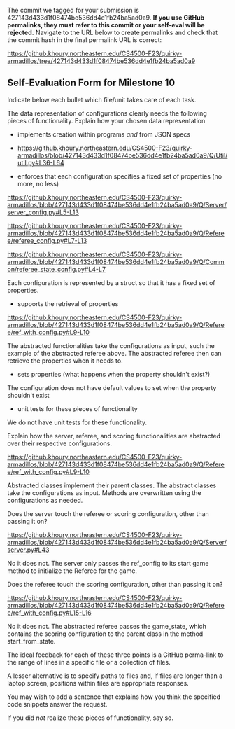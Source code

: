 The commit we tagged for your submission is 427143d433d1f08474be536dd4e1fb24ba5ad0a9.
**If you use GitHub permalinks, they must refer to this commit or your self-eval will be rejected.**
Navigate to the URL below to create permalinks and check that the commit hash in the final permalink URL is correct:

https://github.khoury.northeastern.edu/CS4500-F23/quirky-armadillos/tree/427143d433d1f08474be536dd4e1fb24ba5ad0a9

## Self-Evaluation Form for Milestone 10

Indicate below each bullet which file/unit takes care of each task.

The data representation of configurations clearly needs the following
pieces of functionality. Explain how your chosen data representation 

- implements creation within programs _and_ from JSON specs 
- https://github.khoury.northeastern.edu/CS4500-F23/quirky-armadillos/blob/427143d433d1f08474be536dd4e1fb24ba5ad0a9/Q/Util/util.py#L36-L64

- enforces that each configuration specifies a fixed set of properties (no more, no less)

https://github.khoury.northeastern.edu/CS4500-F23/quirky-armadillos/blob/427143d433d1f08474be536dd4e1fb24ba5ad0a9/Q/Server/server_config.py#L5-L13

https://github.khoury.northeastern.edu/CS4500-F23/quirky-armadillos/blob/427143d433d1f08474be536dd4e1fb24ba5ad0a9/Q/Referee/referee_config.py#L7-L13

https://github.khoury.northeastern.edu/CS4500-F23/quirky-armadillos/blob/427143d433d1f08474be536dd4e1fb24ba5ad0a9/Q/Common/referee_state_config.py#L4-L7

Each configuration is represented by a struct so that it has a fixed set of properties.
- supports the retrieval of properties 

https://github.khoury.northeastern.edu/CS4500-F23/quirky-armadillos/blob/427143d433d1f08474be536dd4e1fb24ba5ad0a9/Q/Referee/ref_with_config.py#L9-L10

The abstracted functionalities take the configurations as input, such the example of the abstracted referee above. The abstracted referee then can retrieve the
properties when it needs to.

- sets properties (what happens when the property shouldn't exist?) 

The configuration does not have default values to set when the property shouldn't exist

- unit tests for these pieces of functionality

We do not have unit tests for these functionality.

Explain how the server, referee, and scoring functionalities are abstracted
over their respective configurations.

https://github.khoury.northeastern.edu/CS4500-F23/quirky-armadillos/blob/427143d433d1f08474be536dd4e1fb24ba5ad0a9/Q/Referee/ref_with_config.py#L9-L10

Abstracted classes implement their parent classes. The abstract classes take the configurations as input. Methods are overwritten using the configurations as 
needed.

Does the server touch the referee or scoring configuration, other than
passing it on?

https://github.khoury.northeastern.edu/CS4500-F23/quirky-armadillos/blob/427143d433d1f08474be536dd4e1fb24ba5ad0a9/Q/Server/server.py#L43

No it does not. The server only passes the ref_config to its start game method to initialize the Referee for the game.

Does the referee touch the scoring configuration, other than passing
it on?

https://github.khoury.northeastern.edu/CS4500-F23/quirky-armadillos/blob/427143d433d1f08474be536dd4e1fb24ba5ad0a9/Q/Referee/ref_with_config.py#L15-L16

No it does not. The abstracted referee passes the game_state, which contains the scoring configuration to the parent class in the method start_from_state.

The ideal feedback for each of these three points is a GitHub
perma-link to the range of lines in a specific file or a collection of
files.

A lesser alternative is to specify paths to files and, if files are
longer than a laptop screen, positions within files are appropriate
responses.

You may wish to add a sentence that explains how you think the
specified code snippets answer the request.

If you did *not* realize these pieces of functionality, say so.

